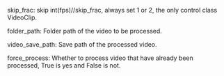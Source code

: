 
skip_frac: skip int(fps)//skip_frac, always set 1 or 2, the only control class VideoClip. 

folder_path: Folder path of the video to be processed. 

video_save_path: Save path of the processed video. 

force_process: Whether to process video that have already been processed, True is yes and False is not. 


